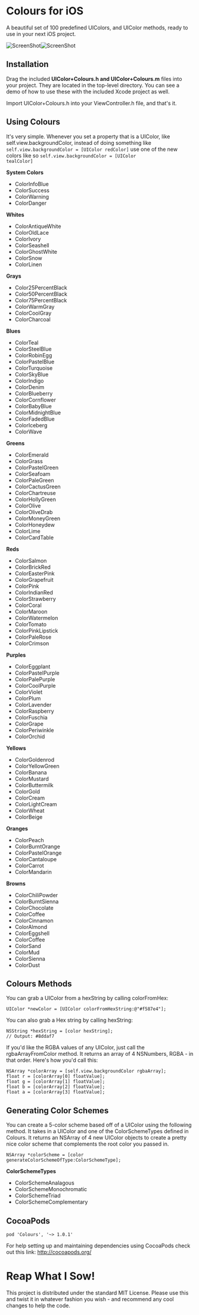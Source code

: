 Colours for iOS
=============

A beautiful set of 100 predefined UIColors, and UIColor methods, ready to use in your next iOS project.

![ScreenShot](https://raw.github.com/bennyguitar/Colours-for-iOS/master/Screenshots/iphone1.png)![ScreenShot](https://raw.github.com/bennyguitar/Colours-for-iOS/master/Screenshots/iphone2.png)

## Installation ##

Drag the included **UIColor+Colours.h and UIColor+Colours.m** files into your project. They are located in the top-level directory. You can see a demo of how to use these with the included Xcode project as well.

Import UIColor+Colours.h into your ViewController.h file, and that's it.


## Using Colours ##

It's very simple. Whenever you set a property that is a UIColor, like self.view.backgroundColor, instead of doing something like <code>self.view.backgroundColor = [UIColor redColor]</code> use one of the new colors like so <code>self.view.backgroundColor = [UIColor tealColor]</code>

**System Colors**

* ColorInfoBlue
* ColorSuccess
* ColorWarning
* ColorDanger

**Whites**

* ColorAntiqueWhite
* ColorOldLace
* ColorIvory
* ColorSeashell
* ColorGhostWhite
* ColorSnow
* ColorLinen

**Grays**

* Color25PercentBlack
* Color50PercentBlack
* Color75PercentBlack
* ColorWarmGray
* ColorCoolGray
* ColorCharcoal

**Blues**

* ColorTeal
* ColorSteelBlue
* ColorRobinEgg
* ColorPastelBlue
* ColorTurquoise
* ColorSkyBlue
* ColorIndigo
* ColorDenim
* ColorBlueberry
* ColorCornflower
* ColorBabyBlue
* ColorMidnightBlue
* ColorFadedBlue
* ColorIceberg
* ColorWave

**Greens**

* ColorEmerald
* ColorGrass
* ColorPastelGreen
* ColorSeafoam
* ColorPaleGreen
* ColorCactusGreen
* ColorChartreuse
* ColorHollyGreen
* ColorOlive
* ColorOliveDrab
* ColorMoneyGreen
* ColorHoneydew
* ColorLime
* ColorCardTable

**Reds**

* ColorSalmon
* ColorBrickRed
* ColorEasterPink
* ColorGrapefruit
* ColorPink
* ColorIndianRed
* ColorStrawberry
* ColorCoral
* ColorMaroon
* ColorWatermelon
* ColorTomato
* ColorPinkLipstick
* ColorPaleRose
* ColorCrimson

**Purples**

* ColorEggplant
* ColorPastelPurple
* ColorPalePurple
* ColorCoolPurple
* ColorViolet
* ColorPlum
* ColorLavender
* ColorRaspberry
* ColorFuschia
* ColorGrape
* ColorPeriwinkle
* ColorOrchid

**Yellows**

* ColorGoldenrod
* ColorYellowGreen
* ColorBanana
* ColorMustard
* ColorButtermilk
* ColorGold
* ColorCream
* ColorLightCream
* ColorWheat
* ColorBeige

**Oranges**

* ColorPeach
* ColorBurntOrange
* ColorPastelOrange
* ColorCantaloupe
* ColorCarrot
* ColorMandarin

**Browns**

* ColorChiliPowder
* ColorBurntSienna
* ColorChocolate
* ColorCoffee
* ColorCinnamon
* ColorAlmond
* ColorEggshell
* ColorCoffee
* ColorSand
* ColorMud
* ColorSienna
* ColorDust

## Colours Methods ##

You can grab a UIColor from a hexString by calling colorFromHex:
```objc
UIColor *newColor = [UIColor colorFromHexString:@"#f587e4"];
```

You can also grab a Hex string by calling hexString:
```objc
NSString *hexString = [color hexString];
// Output: #8ddaf7
```

If you'd like the RGBA values of any UIColor, just call the rgbaArrayFromColor method. It returns an array of 4 NSNumbers, RGBA - in that order. Here's how you'd call this:
```objc
NSArray *colorArray = [self.view.backgroundColor rgbaArray];
float r = [colorArray[0] floatValue];
float g = [colorArray[1] floatValue];
float b = [colorArray[2] floatValue];
float a = [colorArray[3] floatValue];
```

## Generating Color Schemes ##

You can create a 5-color scheme based off of a UIColor using the following method. It takes in a UIColor and one of the ColorSchemeTypes defined in Colours. It returns an NSArray of 4 new UIColor objects to create a pretty nice color scheme that complements the root color you passed in.
```objc
NSArray *colorScheme = [color generateColorSchemeOfType:ColorSchemeType];
```

**ColorSchemeTypes**

* ColorSchemeAnalagous
* ColorSchemeMonochromatic
* ColorSchemeTriad
* ColorSchemeComplementary

## CocoaPods ##

<code>pod 'Colours', '~> 1.0.1'</code>

For help setting up and maintaining dependencies using CocoaPods check out this link: http://cocoapods.org/

Reap What I Sow!
================

This project is distributed under the standard MIT License. Please use this and twist it in whatever fashion you wish - and recommend any cool changes to help the code.
